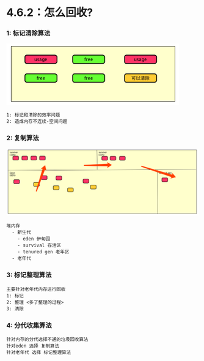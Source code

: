 # 4.6.2：怎么回收?

### 1: 标记清除算法

![image-20190318165116138](image-20190318165116138.png)

```
1: 标记和清除的效率问题
2: 造成内存不连续-空间问题
```

### 2: 复制算法

![image-20190318170933270](image-20190318170933270.png)

```
堆内存
  - 新生代
    - eden 伊甸园
    - survival 存活区
    - tenured gen 老年区
  - 老年代
```



### 3: 标记整理算法

```
主要针对老年代内存进行回收
1: 标记
2: 整理 <多了整理的过程>
3: 清除
```



### 4: 分代收集算法

```
针对内存的分代选择不通的垃圾回收算法
针对eden 选择 复制算法
针对老年代 选择 标记整理算法
```



